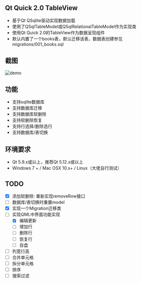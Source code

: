 ## Qt Quick 2.0 TableView
 - 基于Qt QSqlite驱动实现数据加载
 - 使用了QSqlTableModel或QSqlRelationalTableModel作为实现类
 - 使用Qt Quick 2.0的TableView作为数据呈现组件
 - 默认内置了一个books表，默认迁移该表，数据表创建参见migrations/001_books.sql
 
## 截图
 ![demo](https://github.com/yuriyoung/qml-examples/blob/master/assets/img/tableview.jpg)
 
## 功能
 - 支持sqlite数据库
 - 支持数据库迁移
 - 支持数据库软删除
 - 支持软删除恢复
 - 支持行选择/删除选行
 - 支持数据库/表切换
 
## 环境要求
 - Qt 5.9.x或以上，推荐Qt 5.12.x或以上
 - Windows 7 + / Mac OSX 10.x+ / Linux（大佬自行测试）


## TODO
- [x] 添加软删除: 重新实现removeRow接口
- [ ] 数据库/表切换时重置model
- [x] 实现一个Migration迁移类
- [ ] 实现QML中界面功能实现
  - [x] 编辑更新
  - [ ] 增加行
  - [ ] 删除行
  - [ ] 恢复行
  - [ ] 存盘
- [ ] 列宽行高
- [ ] 合并单元格
- [ ] 拆分单元格
- [ ] 排序
- [ ] 搜索过滤
